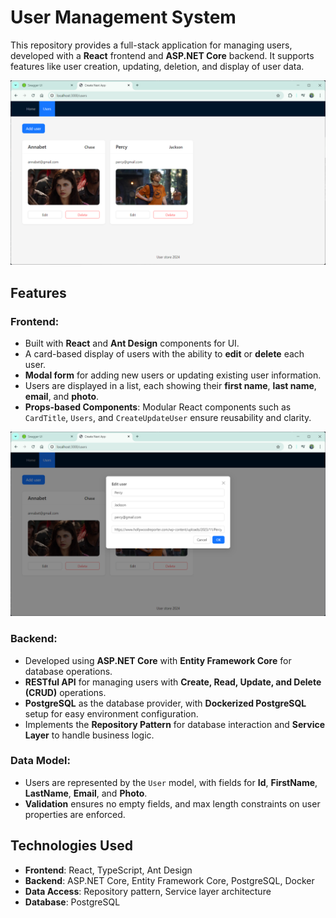 # User Management System

This repository provides a full-stack application for managing users, developed with a **React** frontend and **ASP.NET Core** backend. It supports features like user creation, updating, deletion, and display of user data.

![Image1](../lab6/docs/image1.png)

## Features

### Frontend:
- Built with **React** and **Ant Design** components for UI.
- A card-based display of users with the ability to **edit** or **delete** each user.
- **Modal form** for adding new users or updating existing user information.
- Users are displayed in a list, each showing their **first name**, **last name**, **email**, and **photo**.
- **Props-based Components**: Modular React components such as `CardTitle`, `Users`, and `CreateUpdateUser` ensure reusability and clarity.

![Image2](../lab6/docs/image2.png)

### Backend:
- Developed using **ASP.NET Core** with **Entity Framework Core** for database operations.
- **RESTful API** for managing users with **Create, Read, Update, and Delete (CRUD)** operations.
- **PostgreSQL** as the database provider, with **Dockerized PostgreSQL** setup for easy environment configuration.
- Implements the **Repository Pattern** for database interaction and **Service Layer** to handle business logic.

### Data Model:
- Users are represented by the `User` model, with fields for **Id**, **FirstName**, **LastName**, **Email**, and **Photo**.
- **Validation** ensures no empty fields, and max length constraints on user properties are enforced.

## Technologies Used

- **Frontend**: React, TypeScript, Ant Design
- **Backend**: ASP.NET Core, Entity Framework Core, PostgreSQL, Docker
- **Data Access**: Repository pattern, Service layer architecture
- **Database**: PostgreSQL
